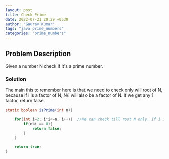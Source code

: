 ```yaml
---
layout: post
title: Check Prime
date: 2022-07-21 20:29 +0530
author: "Gaurav Kumar"
tags: "java prime_numbers"
categories: "prime_numbers"
---
```


## Problem Description

Given a number N check if it's a prime number.

### Solution

The main this to remember here is that we need to check only will root of N, because if i is a factor of N, N/i will also be a factor of N. If we get any 1 factor, return false.

```java
static boolean isPrime(int n){

    for(int i=2; i*i<=n; i++){  //We can check till root N only. If i is a factor, N/i will also be a factor.
        if(n%i == 0){
            return false;
        }
    }

    return true;
}
```